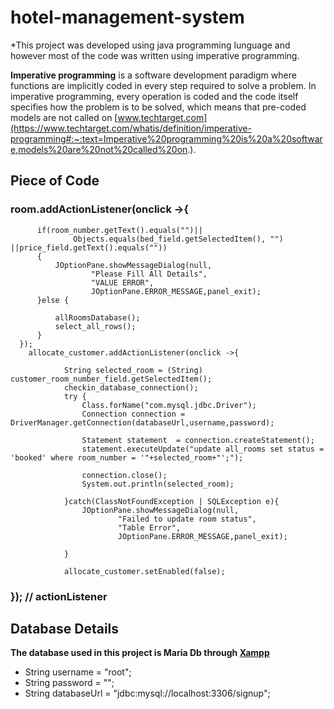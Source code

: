 # hotel-management-system

*This project was developed using java programming lunguage and however most of the code was written using imperative programming.

**Imperative programming** is a software development paradigm where functions are implicitly coded in every step required to solve a problem. In imperative programming, every operation is coded and the code itself specifies how the problem is to be solved, which means that pre-coded models are not called on 
[www.techtarget.com](https://www.techtarget.com/whatis/definition/imperative-programming#:~:text=Imperative%20programming%20is%20a%20software,models%20are%20not%20called%20on.).

## Piece of Code

### room.addActionListener(onclick ->{
          if(room_number.getText().equals("")||
                  Objects.equals(bed_field.getSelectedItem(), "") ||price_field.getText().equals(""))
          {
              JOptionPane.showMessageDialog(null,
                      "Please Fill All Details",
                      "VALUE ERROR",
                      JOptionPane.ERROR_MESSAGE,panel_exit);
          }else {

              allRoomsDatabase();
              select_all_rows();
          }
      });
        allocate_customer.addActionListener(onclick ->{

                String selected_room = (String) customer_room_number_field.getSelectedItem();
                checkin_database_connection();
                try {
                    Class.forName("com.mysql.jdbc.Driver");
                    Connection connection = DriverManager.getConnection(databaseUrl,username,password);

                    Statement statement  = connection.createStatement();
                    statement.executeUpdate("update all_rooms set status = 'booked' where room_number = '"+selected_room+"';");

                    connection.close();
                    System.out.println(selected_room);

                }catch(ClassNotFoundException | SQLException e){
                    JOptionPane.showMessageDialog(null,
                            "Failed to update room status",
                            "Table Error",
                            JOptionPane.ERROR_MESSAGE,panel_exit);

                }

                allocate_customer.setEnabled(false);

   ###     }); // actionListener
   
   ## Database Details 
   **The database used in this project is Maria Db  through [Xampp](https://www.apachefriends.org/)**
   - String username = "root";
   - String password = "";
   -  String databaseUrl = "jdbc:mysql://localhost:3306/signup";

